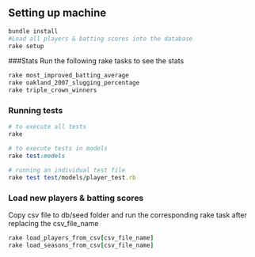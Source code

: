 ## Setting up machine

``` ruby
bundle install
#Load all players & batting scores into the database
rake setup
```

###Stats
Run the following rake tasks to see the stats 

```ruby
rake most_improved_batting_average
rake oakland_2007_slugging_percentage
rake triple_crown_winners
```

### Running tests

``` ruby
# to execute all tests
rake

# to execute tests in models
rake test:models

# running an individual test file
rake test test/models/player_test.rb
```

### Load new players & batting scores
Copy csv file to db/seed folder and run the corresponding rake task after replacing the csv_file_name
```ruby
rake load_players_from_csv[csv_file_name]
rake load_seasons_from_csv[csv_file_name]
```
